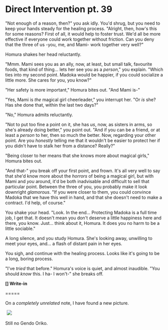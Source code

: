 # Direct Intervention pt. 39

"Not enough of a reason, then?" you ask idly. You'd shrug, but you need to keep your hands steady for the healing process. "Alright, then, how's this for some reasons? First of all, it would help to foster trust. We'd all be more effective if everyone could work together without friction. Can you deny that the three of us -you, me, and Mami- work together very well?"

Homura shakes her head reluctantly.

"Mmm. Mami sees you as an ally, now, at least, but small talk, favourite foods, that kind of thing... lets her see you as a *person*," you explain. "Which ties into my second point. Madoka would be happier, if you could socialize a little more. She cares for you, you know?"

"Her safety is more important," Homura bites out. "And Mami is-"

"Yes, Mami is *the* magical girl cheerleader," you interrupt her. "Or *is* she? Has she done that, within the last two days?"

"No," Homura admits reluctantly.

"Not to put too fine a point on it, she has *us*, now, as sisters in arms, so she's already doing better," you point out. "And if you can be a friend, or at least a *person* to her, then so much the better. Now, regarding your other point. Are you *honestly* telling me that it wouldn't be easier to protect her if you didn't have to stalk her from a distance? Really?"

"Being closer to her means that she knows more about magical girls," Homura bites out.

"And that-" you break off your first point, and frown. It's all very well to say that she'd know more about the *horrors* of being a magical girl, but with Mami and *you* around, it'd be both inadvisable and difficult to sell that particular point. Between the three of you, you probably make it look downright *glamorous*. "If you were closer to them, you could convince Madoka that we have this well in hand, and that she doesn't need to make a contract. I'd help, of course."

You shake your head. "Look. In the end... Protecting Madoka is a full time job, I get that. It doesn't mean you don't deserve a little happiness here and there, you know. Just... think about it, Homura. It does you no harm to be a little sociable."

A long silence, and you study Homura. She's looking away, unwilling to meet your eyes, and... a flash of distant pain in her eyes.

You sigh, and continue with the healing process. Looks like it's going to be a long, boring process.

"I've *tried* that before." Homura's voice is quiet, and almost inaudible. "You should *know* this. I ha- I won't-" she breaks off.

**\[] Write-in**

\=====​

On a *completely unrelated* note, I have found a new picture.

![](data:image/gif;base64,R0lGODlhAQABAIAAAAAAAP///yH5BAEAAAAALAAAAAABAAEAAAIBRAA7) ![](http://i.imgur.com/m5JBNJk.jpg)

Still no Gendo Oriko.
